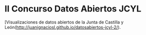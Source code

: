 # II Concurso Datos Abiertos JCYL

[Visualizaciones de datos abiertos de la Junta de Castilla y León(http://juanignaciosl.github.io/datosabiertos-jcyl-2/).
